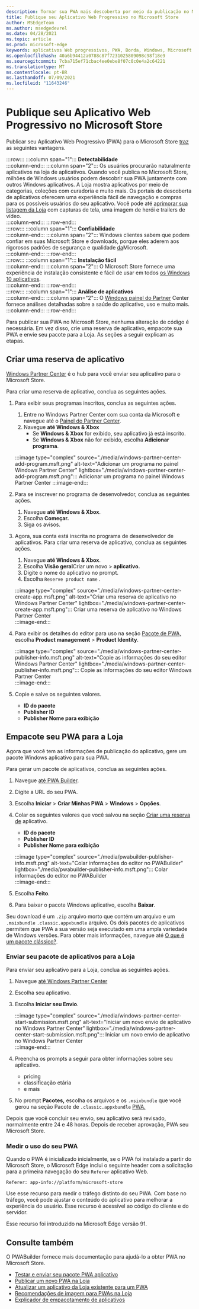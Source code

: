 ```yaml
---
description: Tornar sua PWA mais descoberta por meio da publicação no Microsoft Store
title: Publique seu Aplicativo Web Progressivo no Microsoft Store
author: MSEdgeTeam
ms.author: msedgedevrel
ms.date: 04/28/2021
ms.topic: article
ms.prod: microsoft-edge
keywords: aplicativos Web progressivos, PWA, Borda, Windows, Microsoft Store
ms.openlocfilehash: 40a6b94412a0788c87f7231025809098c98f18e9
ms.sourcegitcommit: 7cba715ef71cbac4ee0ebe8f07c0c0e4a2c64221
ms.translationtype: MT
ms.contentlocale: pt-BR
ms.lasthandoff: 07/09/2021
ms.locfileid: "11643246"
---
```

# <a name="publish-your-progressive-web-app-to-the-microsoft-store"></a>Publique seu Aplicativo Web Progressivo no Microsoft Store  

Publicar seu Aplicativo Web Progressivo \(PWA\) para o Microsoft Store [traz][WindowsUwpPublishIndex] as seguintes vantagens.  

:::row:::
   :::column span="1":::
      **Detectabilidade**  
   :::column-end:::
   :::column span="2":::
      Os usuários procurarão naturalmente aplicativos na loja de aplicativos.  Quando você publica no Microsoft Store, milhões de Windows usuários podem descobrir sua PWA juntamente com outros Windows aplicativos.  A Loja mostra aplicativos por meio de categorias, coleções com curadoria e muito mais.  Os portais de descoberta de aplicativos oferecem uma experiência fácil de navegação e compras para os possíveis usuários do seu aplicativo.  Você pode até [aprimorar sua listagem da Loja][WindowsUwpPublishAppScreenshotsImages] com capturas de tela, uma imagem de herói e trailers de vídeo.  
   :::column-end:::
:::row-end:::  
:::row:::
   :::column span="1":::
      **Confiabilidade**  
   :::column-end:::
   :::column span="2":::
      Windows clientes sabem que podem confiar em suas Microsoft Store e downloads, porque eles aderem aos rigorosos padrões de segurança e qualidade [da][LegalWindowsAgreementsStorePolicies]Microsoft.  
   :::column-end:::
:::row-end:::  
:::row:::
   :::column span="1":::
      **Instalação fácil**  
   :::column-end:::
   :::column span="2":::
      O Microsoft Store fornece uma experiência de instalação consistente e fácil de usar em todos [os Windows 10 aplicativos][MicrosoftStoreAppsWindows].  
   :::column-end:::
:::row-end:::  
:::row:::
   :::column span="1":::
      **Análise de aplicativos**  
   :::column-end:::
   :::column span="2":::
      O [Windows painel do Partner][WindowsUwpPublishIndex] Center [][WindowsUwpPublishAnalytics] fornece análises detalhadas sobre a saúde do aplicativo, uso e muito mais.  
   :::column-end:::
:::row-end:::  

Para publicar sua PWA no Microsoft Store, nenhuma alteração de código é necessária.  Em vez disso, crie uma reserva de aplicativo, empacote sua PWA e envie seu pacote para a Loja.  As seções a seguir explicam as etapas.   

## <a name="create-an-app-reservation"></a>Criar uma reserva de aplicativo  

[Windows Partner Center][MicrosoftPartnerDashboardWindowsOverview] é o hub para você enviar seu aplicativo para o Microsoft Store.  

Para criar uma reserva de aplicativo, conclua as seguintes ações.  

1.  Para exibir seus programas inscritos, conclua as seguintes ações.  
    1.  Entre no Windows Partner Center com sua conta da Microsoft e navegue até o [Painel do Partner Center][MicrosoftPartnerDashboardHome].  
    1.  Navegue **até Windows & Xbox**  
        *   Se **Windows & Xbox** for exibido, seu aplicativo já está inscrito.  
        *   Se **Windows & Xbox** não for exibido, escolha **Adicionar programa**.  
    
    :::image type="complex" source="./media/windows-partner-center-add-program.msft.png" alt-text="Adicionar um programa no painel Windows Partner Center" lightbox="./media/windows-partner-center-add-program.msft.png":::
       Adicionar um programa no painel Windows Partner Center
    :::image-end:::  
    
1.  Para se inscrever no programa de desenvolvedor, conclua as seguintes ações.  
    1.  Navegue **até Windows & Xbox**.  
    1.  Escolha **Começar.**  
    1.  Siga os avisos.  
1.  Agora, sua conta está inscrita no programa de desenvolvedor de aplicativos. Para criar uma reserva de aplicativo, conclua as seguintes ações.  
    1.  Navegue **até Windows & Xbox**.  
    1.  Escolha **Visão geral**Criar um novo  >  **aplicativo.**  
    1.  Digite o nome do aplicativo no prompt.  
    1.  Escolha `Reserve product name` .  
        
    :::image type="complex" source="./media/windows-partner-center-create-app.msft.png" alt-text="Criar uma reserva de aplicativo no Windows Partner Center" lightbox="./media/windows-partner-center-create-app.msft.png":::
       Criar uma reserva de aplicativo no Windows Partner Center  
    :::image-end:::  
    
1.  Para exibir os detalhes do editor para uso na seção [Pacote de PWA,](#package-your-pwa-for-the-store) escolha **Product management**  >  **Product Identity**.  
    
    :::image type="complex" source="./media/windows-partner-center-publisher-info.msft.png" alt-text="Copie as informações do seu editor Windows Partner Center" lightbox="./media/windows-partner-center-publisher-info.msft.png":::
       Copie as informações do seu editor Windows Partner Center  
    :::image-end:::  
    
1.  Copie e salve os seguintes valores.  
    *   **ID do pacote**  
    *   **Publisher ID**  
    *   **Publisher Nome para exibição**  
        
## <a name="package-your-pwa-for-the-store"></a>Empacote seu PWA para a Loja 

Agora que você tem as informações de publicação do aplicativo, gere um pacote Windows aplicativo para sua PWA.

Para gerar um pacote de aplicativos, conclua as seguintes ações.  

1.  Navegue [até PWA Builder][PwabuilderMain].  
1.  Digite a URL do seu PWA.  
1.  Escolha **Iniciar**  >  **Criar Minhas PWA**  >  **Windows**  >  **Opções**.  
1.  Colar os seguintes valores que você salvou na seção [Criar uma reserva de](#create-an-app-reservation) aplicativo.  
    *   **ID do pacote**  
    *   **Publisher ID**  
    *   **Publisher Nome para exibição**  
        
    :::image type="complex" source="./media/pwabuilder-publisher-info.msft.png" alt-text="Colar informações do editor no PWABuilder" lightbox="./media/pwabuilder-publisher-info.msft.png":::
       Colar informações do editor no PWABuilder  
    :::image-end:::  
    
1.  Escolha **Feito**.  
1.  Para baixar o pacote Windows aplicativo, escolha **Baixar**.

Seu download é um `.zip` arquivo morto que contém um arquivo e um `.msixbundle` `.classic.appxbundle` arquivo.  Os dois pacotes de aplicativos permitem que PWA a sua versão seja executado em uma ampla variedade de Windows versões.  Para obter mais informações, navegue até [O que é um pacote clássico?][GithubPwaBuilderPwabuilderWindowsChromiumDocsClassicPackageMd].  

### <a name="submit-your-app-package-to-the-store"></a>Enviar seu pacote de aplicativos para a Loja  

Para enviar seu aplicativo para a Loja, conclua as seguintes ações.  

1.  Navegue [até Windows Partner Center][MicrosoftPartnerDashboardWindowsOverview] 
1.  Escolha seu aplicativo.  
1.  Escolha **Iniciar seu Envio**.  
    
    :::image type="complex" source="./media/windows-partner-center-start-submission.msft.png" alt-text="Iniciar um novo envio de aplicativo no Windows Partner Center" lightbox="./media/windows-partner-center-start-submission.msft.png":::
       Iniciar um novo envio de aplicativo no Windows Partner Center  
    :::image-end:::  
    
1.  Preencha os prompts a seguir para obter informações sobre seu aplicativo.
    *   pricing  
    *   classificação etária  
    *   e mais  
        
1.  No prompt **Pacotes,** escolha os arquivos e os `.msixbundle` que você gerou na seção Pacote de `.classic.appxbundle` [PWA.](#package-your-pwa-for-the-store)  
    
Depois que você concluir seu envio, seu aplicativo será revisado, normalmente entre 24 e 48 horas.  Depois de receber aprovação, PWA seu Microsoft Store.  

### <a name="measure-usage-of-your-store-installed-pwa"></a>Medir o uso do seu PWA

Quando o PWA é inicializado inicialmente, se o PWA foi instalado a partir do Microsoft Store, o Microsoft Edge inclui o seguinte header com a solicitação para a primeira navegação do seu `Referer` aplicativo Web.

```
Referer: app-info://platform/microsoft-store
```

Use esse recurso para medir o tráfego distinto do seu PWA.  Com base no tráfego, você pode ajustar o conteúdo do aplicativo para melhorar a experiência do usuário.  Esse recurso é acessível ao código do cliente e do servidor.

Esse recurso foi introduzido na Microsoft Edge versão 91.

## <a name="see-also"></a>Consulte também  

O PWABuilder fornece mais documentação para ajudá-lo a obter PWA no Microsoft Store.  

*   [Testar e enviar seu pacote PWA aplicativo][GithubPwaBuilderPwabuilderWindowsChromiumDocsNextStepsMd]  
*   [Publicar um novo PWA na Loja][GithubPwaBuilderPwabuilderWindowsChromiumDocsPublishNewAppMd]  
*   [Atualizar um aplicativo da Loja existente para um PWA][GithubPwaBuilderPwabuilderWindowsChromiumDocsUpdateExistingAppMd]  
*   [Recomendações de imagem para PWAs na Loja][GithubPwaBuilderPwabuilderWindowsChromiumDocsImageRecommendationsMd]  
*   [Explicador de empacotamento de aplicativos][GithubPwaBuilderPwabuilderWindowsChromiumDocsClassicPackageMd]  

<!-- links -->  

[LegalWindowsAgreementsStorePolicies]: /legal/windows/agreements/store-policies "Microsoft Store Políticas | Microsoft Docs"  

[WindowsUwpPublishAnalytics]: /windows/uwp/publish/analytics "Analisar o desempenho do aplicativo | Microsoft Docs"  
[WindowsUwpPublishAppScreenshotsImages]: /windows/uwp/publish/app-screenshots-and-images "Capturas de tela, imagens e trailers do aplicativo | Microsoft Docs"  
[WindowsUwpPublishIndex]: /windows/uwp/publish/index "Publicar Windows aplicativos e jogos | Microsoft Docs"  

[MicrosoftPartnerDashboardHome]: https://partner.microsoft.com/dashboard/home "Home | Microsoft Partner Center"  
[MicrosoftPartnerDashboardWindowsOverview]: https://partner.microsoft.com/dashboard/windows/overview "Recursos para parceiros | Microsoft Partner Center"  

[MicrosoftStoreAppsWindows]: https://www.microsoft.com/store/apps/windows "Windows Aplicativos | Microsoft Store"  

[WindowsBlogWindowsdeveloperHostedAppModel]: https://blogs.windows.com/windowsdeveloper/hosted-app-model "Modelo de aplicativo hospedado | Windows Blog do Desenvolvedor"  

[GithubPwaBuilderPwabuilderWindowsChromiumDocsClassicPackageMd]: https://github.com/pwa-builder/pwabuilder-windows-chromium-docs/blob/master/classic-package.md "O que é um pacote clássico? | GitHub"  
[GithubPwaBuilderPwabuilderWindowsChromiumDocsImageRecommendationsMd]: https://github.com/pwa-builder/pwabuilder-windows-chromium-docs/blob/master/image-recommendations.md "Recomendações de imagem para Windows PWA pacotes | GitHub"  
[GithubPwaBuilderPwabuilderWindowsChromiumDocsNextStepsMd]: https://github.com/pwa-builder/pwabuilder-windows-chromium-docs/blob/master/next-steps.md "Próximas etapas para obter seu PWA no Microsoft Store | GitHub"  
[GithubPwaBuilderPwabuilderWindowsChromiumDocsPublishNewAppMd]: https://github.com/pwa-builder/pwabuilder-windows-chromium-docs/blob/master/publish-new-app.md "Publicar um novo aplicativo na loja | GitHub"  
[GithubPwaBuilderPwabuilderWindowsChromiumDocsUpdateExistingAppMd]: https://github.com/pwa-builder/pwabuilder-windows-chromium-docs/blob/master/update-existing-app.md "Atualizar um aplicativo existente na loja | GitHub"  

[PwabuilderMain]: https://www.pwabuilder.com "PWABuilder"  
